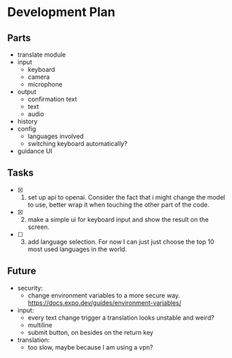 # Development Plan

## Parts

- translate module
- input
  - keyboard
  - camera
  - microphone
- output
  - confirmation text
  - text
  - audio
- history
- config
  - languages involved
  - switching keyboard automatically?
- guidance UI

## Tasks

- [x] 1. set up api to openai. Consider the fact that i might change the model to use, better wrap it when touching the other part of the code.
- [x] 2. make a simple ui for keyboard input and show the result on the screen.
- [ ] 3. add language selection. For now I can just just choose the top 10 most used languages in the world.

## Future

- security:
  - change environment variables to a more secure way. https://docs.expo.dev/guides/environment-variables/
- input:
  - every text change trigger a translation looks unstable and weird?
  - multiline
  - submit button, on besides on the return key
- translation:
  - too slow, maybe because I am using a vpn?
